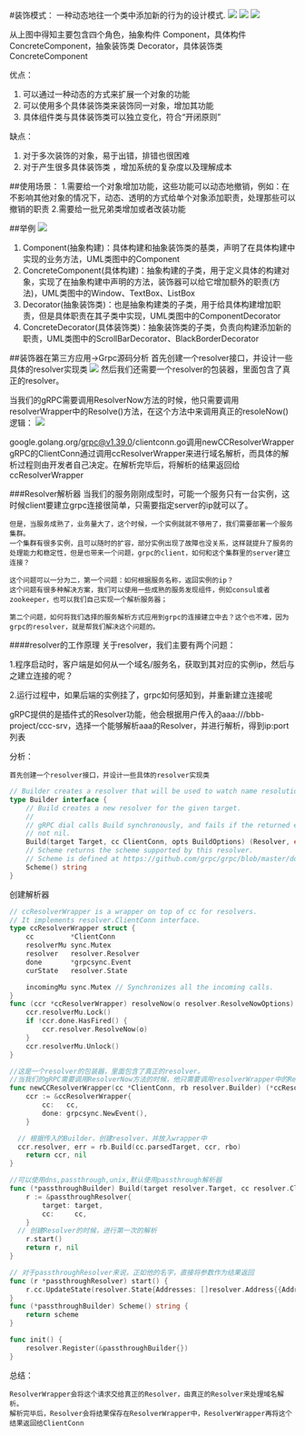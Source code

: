 
#装饰模式：
一种动态地往一个类中添加新的行为的设计模式.
![](img/process.png)
![](img/process2.png)
![](img/process3.png)

从上图中得知主要包含四个角色，抽象构件 Component，具体构件 ConcreteComponent，抽象装饰类 Decorator，具体装饰类 ConcreteComponent

优点：
1. 可以通过一种动态的方式来扩展一个对象的功能
2. 可以使用多个具体装饰类来装饰同一对象，增加其功能
3. 具体组件类与具体装饰类可以独立变化，符合“开闭原则”

缺点：
1. 对于多次装饰的对象，易于出错，排错也很困难
2. 对于产生很多具体装饰类 ，增加系统的复杂度以及理解成本

##使用场景：
1.需要给一个对象增加功能，这些功能可以动态地撤销，例如：在不影响其他对象的情况下，动态、透明的方式给单个对象添加职责，处理那些可以撤销的职责
2.需要给一批兄弟类增加或者改装功能

##举例
![](img/example.png)

1. Component(抽象构建)：具体构建和抽象装饰类的基类，声明了在具体构建中实现的业务方法，UML类图中的Component
2. ConcreteComponent(具体构建)：抽象构建的子类，用于定义具体的构建对象，实现了在抽象构建中声明的方法，装饰器可以给它增加额外的职责(方法)，UML类图中的Window、TextBox、ListBox
3. Decorator(抽象装饰类)：也是抽象构建类的子类，用于给具体构建增加职责，但是具体职责在其子类中实现，UML类图中的ComponentDecorator
4. ConcreteDecorator(具体装饰类)：抽象装饰类的子类，负责向构建添加新的职责，UML类图中的ScrollBarDecorator、BlackBorderDecorator


##装饰器在第三方应用->Grpc源码分析
首先创建一个resolver接口，并设计一些具体的resolver实现类
![](.decorate_images/resolver_interface.png)
然后我们还需要一个resolver的包装器，里面包含了真正的resolver。

当我们的gRPC需要调用ResolverNow方法的时候，他只需要调用resolverWrapper中的Resolve()方法，在这个方法中来调用真正的resoleNow()逻辑：
![](.decorate_images/resolver_wrapper.png)


google.golang.org/grpc@v1.39.0/clientconn.go调用newCCResolverWrapper
gRPC的ClientConn通过调用ccResolverWrapper来进行域名解析，而具体的解析过程则由开发者自己决定。在解析完毕后，将解析的结果返回给ccResolverWrapper

###Resolver解析器
    当我们的服务刚刚成型时，可能一个服务只有一台实例，这时候client要建立grpc连接很简单，只需要指定server的ip就可以了。

    但是，当服务成熟了，业务量大了，这个时候，一个实例就就不够用了，我们需要部署一个服务集群。
    一个集群有很多实例，且可以随时的扩容，部分实例出现了故障也没关系，这样就提升了服务的处理能力和稳定性，但是也带来一个问题，grpc的client，如何和这个集群里的server建立连接？

    这个问题可以一分为二，第一个问题：如何根据服务名称，返回实例的ip？
    这个问题有很多种解决方案，我们可以使用一些成熟的服务发现组件，例如consul或者zookeeper，也可以我们自己实现一个解析服务器；

    第二个问题，如何将我们选择的服务解析方式应用到grpc的连接建立中去？这个也不难，因为grpc的resolver，就是帮我们解决这个问题的。
####resolver的工作原理
关于resolver，我们主要有两个问题：

1.程序启动时，客户端是如何从一个域名/服务名，获取到其对应的实例ip，然后与之建立连接的呢？

2.运行过程中，如果后端的实例挂了，grpc如何感知到，并重新建立连接呢


gRPC提供的是插件式的Resolver功能，他会根据用户传入的aaa:///bbb-project/ccc-srv，选择一个能够解析aaa的Resolver，并进行解析，得到ip:port列表

分析：

    首先创建一个resolver接口，并设计一些具体的resolver实现类
```go
// Builder creates a resolver that will be used to watch name resolution updates.
type Builder interface {
	// Build creates a new resolver for the given target.
	//
	// gRPC dial calls Build synchronously, and fails if the returned error is
	// not nil.
	Build(target Target, cc ClientConn, opts BuildOptions) (Resolver, error)
	// Scheme returns the scheme supported by this resolver.
	// Scheme is defined at https://github.com/grpc/grpc/blob/master/doc/naming.md.
	Scheme() string
}

```
创建解析器
```go
// ccResolverWrapper is a wrapper on top of cc for resolvers.
// It implements resolver.ClientConn interface.
type ccResolverWrapper struct {
    cc         *ClientConn
    resolverMu sync.Mutex
    resolver   resolver.Resolver
    done       *grpcsync.Event
    curState   resolver.State

    incomingMu sync.Mutex // Synchronizes all the incoming calls.
}
func (ccr *ccResolverWrapper) resolveNow(o resolver.ResolveNowOptions) {
    ccr.resolverMu.Lock()
    if !ccr.done.HasFired() {
        ccr.resolver.ResolveNow(o)
    }
    ccr.resolverMu.Unlock()
}

//这是一个resolver的包装器，里面包含了真正的resolver。
//当我们的gRPC需要调用ResolverNow方法的时候，他只需要调用resolverWrapper中的Resolve()方法，在这个方法中来调用真正的resoleNow()逻辑
func newCCResolverWrapper(cc *ClientConn, rb resolver.Builder) (*ccResolverWrapper, error) {
    ccr := &ccResolverWrapper{
        cc:   cc,
        done: grpcsync.NewEvent(),
    }

  // 根据传入的Builder，创建resolver，并放入wrapper中
  ccr.resolver, err = rb.Build(cc.parsedTarget, ccr, rbo)
    return ccr, nil
}
```

```go
//可以使用dns,passthrough,unix,默认使用passthrough解析器
func (*passthroughBuilder) Build(target resolver.Target, cc resolver.ClientConn, opts resolver.BuildOptions) (resolver.Resolver, error) {
    r := &passthroughResolver{
        target: target,
        cc:     cc,
    }
  // 创建Resolver的时候，进行第一次的解析
    r.start()
    return r, nil
}

// 对于passthroughResolver来说，正如他的名字，直接将参数作为结果返回
func (r *passthroughResolver) start() {
    r.cc.UpdateState(resolver.State{Addresses: []resolver.Address{{Addr: r.target.Endpoint}}})
}
func (*passthroughBuilder) Scheme() string {
    return scheme
}

func init() {
    resolver.Register(&passthroughBuilder{})
}
```

总结：

    ResolverWrapper会将这个请求交给真正的Resolver，由真正的Resolver来处理域名解析。
    解析完毕后，Resolver会将结果保存在ResolverWrapper中，ResolverWrapper再将这个结果返回给ClientConn


